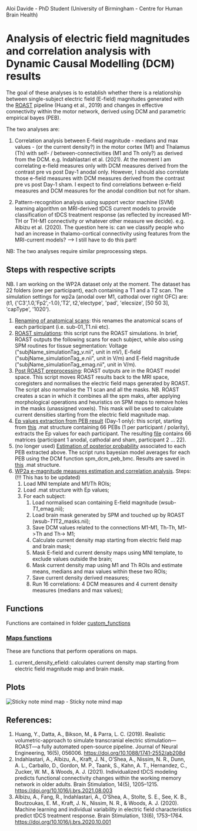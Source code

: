 Aloi Davide - PhD Student (University of Birmingham - Centre for Human Brain Health)

# Analysis of electric field magnitudes and correlation analysis with Dynamic Causal Modelling (DCM) results

The goal of these analyses is to establish whether there is a relationship between single-subject electric field (E-field) magnitudes generated with the [ROAST](https://github.com/andypotatohy/roast#5-outputs-of-roast-software) pipeline (Huang et al., 2019) and changes in effective connectivity within the motor network, derived using DCM and parametric empirical bayes (PEB). 

The two analyses are:
1) Correlation analysis between E-field magnitude - medians and max values - (or the current density?) in the motor cortex (M1) and Thalamus (Th) with self- / between-connectivities (M1 and Th only?) as derived from the DCM. e.g. Indahlastari et al. (2021). At the moment I am correlating e-field measures only with DCM measures derived from the contrast pre vs post Day-1 anodal only. However, I should also correlate those e-field measures with DCM measures derived from the contrast pre vs post Day-1 sham. I expect to find correlations between e-field measures and DCM measures for the anodal condition but not for sham. 

2) Pattern-recognition analysis using support vector machine (SVM) learning algorithm on MRI-derived tDCS current models to provide classification of tDCS treatment response (as reflected by increased M1-TH or TH-M1 connectivity or whatever other measure we decide). e.g. Albizu et al. (2020). The question here is: can we classify people who had an increase in thalamo-cortical connectivity using features from the MRI-current models?  --> I still have to do this part!

NB: The two analyses require similar preprocessing steps.

## Steps with respective scripts
NB. I am working on the WP2A dataset only at the moment. The dataset has 22 folders (one per participant), each containing a T1 and a T2 scan. 
The simulation settings for wp2a (anodal over M1, cathodal over right OFC) are: (t1, {'C3',1.0,'Fp2',-1.0},'T2', t2,'electype', 'pad', 'elecsize', [50 50 3], 'capType', '1020').


1) [Renaming of anatomical scans](https://github.com/Davi93/wp1_2_roast/blob/main/wp2a_roast_1_rename_scans.py): this renames the anatomical scans of each participant (i.e. sub-01_T1.nii etc). 
2) [ROAST simulations](https://github.com/Davi93/wp1_2_roast/blob/main/wp2a_roast_2_roast_simulation.m): this script runs the ROAST simulations. In brief, ROAST outputs the following scans for each subject, while also using SPM routines for tissue segmentation: Voltage ("subjName_simulationTag_v.nii", unit in mV), E-field ("subjName_simulationTag_e.nii", unit in V/m) and E-field magnitude ("subjName_simulationTag_emag.nii", unit in V/m).
3) [Post ROAST preprocessing](https://github.com/Davi93/wp1_2_roast/blob/main/wp2a_roast_3_post_roast_preprocessing.m): ROAST outputs are in the ROAST model space. This script moves ROAST results back to the MRI space, coregisters and normalises the electric field maps generated by ROAST. The script also normalise the T1 scan and all the masks. NB. ROAST creates a scan in which it combines all the spm maks, after applying morphological operations and heuristics on SPM maps to remove holes in the masks (unassigned voxels). This mask will be used to calculate current densities starting from the electric field magnitude map.
4) [Ep values extraction from PEB result](https://github.com/Davi93/wp1_2_roast/blob/main/wp2a_roast_4_extract_single_dcms.m) (Day-1 only): this script, starting from [this](https://github.com/Davi93/wp1_2_roast/blob/main/wp2a_DCMfiles/PEB_preVsPostDay1.mat) .mat structure containing 66 PEBs (1 per participant / polarity), extracts the Ep values for each participant. The resulting [file](https://github.com/Davi93/wp1_2_roast/blob/main/wp2a_DCMfiles/Day1_all_EPvalues.mat) contains 66 matrices (participant 1 anodal, cathodal and sham, participant 2 ... 22).
5) (no longer used) [Estimation of posterior probability](https://github.com/Davi93/wp1_2_roast/blob/main/wp2a_roast_5_single_subject_BMA.m) associated to each PEB extracted above. The script runs bayesian model averages for each PEB using the DCM function spm_dcm_peb_bmc. Results are saved in [this](https://github.com/Davi93/wp1_2_roast/blob/main/wp2a_DCMfiles/PEB_preVsPostDay1.mat) .mat structure.
6) [WP2a e-magnitude measures estimation and correlation analysis](https://github.com/Davi93/wp1_2_roast/blob/main/wp2a_roast_6_data_analysis.ipynb).
Steps: (!!! This has to be updated)
   1) Load MNI template and M1/Th ROIs;
   2) Load .mat structure with Ep values; 
   3) For each subject: 
      1) Load normalised scan containing E-field magnitude (wsub-*_T1_*_emag.nii);
      2) Load brain mask generated by SPM and touched up by ROAST (wsub-*T1*T2_masks.nii);
      3) Save DCM values related to the connections M1-M1, Th-Th, M1->Th and Th-> M1;
      4) Calculate current density map starting from electric field map and brain mask; 
      5) Mask E-field and current density maps using MNI template, to exclude values outside the brain; 
      6) Mask current density map using M1 and Th ROIs and estimate means, medians and max values within these two ROIs; 
      7) Save current density derived measures;
      9) Run 16 correlations: 4 DCM measures and 4 current density measures (medians and max values);

## Functions
Functions are contained in folder [custom_functions](https://github.com/Davi93/wp1_2_roast/tree/main/custom_functions)

### [Maps functions](https://github.com/Davi93/wp1_2_roast/blob/main/custom_functions/maps_functions.py)
These are functions that perform operations on maps.
1) current_density_efield: calculates current density map starting from electric field magnitude map and brain mask. 



## Plots
![Sticky note mind map - Sticky note mind map](https://user-images.githubusercontent.com/4202630/148744899-831ed72d-4f5a-4428-aa23-046fffadbbda.png)





## References:
1) Huang, Y., Datta, A., Bikson, M., & Parra, L. C. (2019). Realistic volumetric-approach to simulate transcranial electric stimulation—ROAST—a fully automated open-source pipeline. Journal of Neural Engineering, 16(5), 056006. https://doi.org/10.1088/1741-2552/ab208d
2) Indahlastari, A., Albizu, A., Kraft, J. N., O’Shea, A., Nissim, N. R., Dunn, A. L., Carballo, D., Gordon, M. P., Taank, S., Kahn, A. T., Hernandez, C., Zucker, W. M., & Woods, A. J. (2021). Individualized tDCS modeling predicts functional connectivity changes within the working memory network in older adults. Brain Stimulation, 14(5), 1205–1215. https://doi.org/10.1016/j.brs.2021.08.003
3) Albizu, A., Fang, R., Indahlastari, A., O’Shea, A., Stolte, S. E., See, K. B., Boutzoukas, E. M., Kraft, J. N., Nissim, N. R., & Woods, A. J. (2020). Machine learning and individual variability in electric field characteristics predict tDCS treatment response. Brain Stimulation, 13(6), 1753–1764. https://doi.org/10.1016/j.brs.2020.10.001

